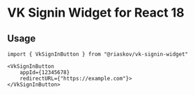 # VK Signin Widget for React 18

## Usage

```tsx
import { VkSignInButton } from "@riaskov/vk-signin-widget"

<VkSignInButton
    appId={12345678}
    redirectURL={"https://example.com"}>
</VkSignInButton>
```